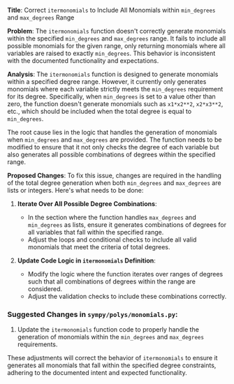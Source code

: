 **Title**: Correct `itermonomials` to Include All Monomials within `min_degrees` and `max_degrees` Range

**Problem**: 
The `itermonomials` function doesn't correctly generate monomials within the specified `min_degrees` and `max_degrees` range. It fails to include all possible monomials for the given range, only returning monomials where all variables are raised to exactly `min_degrees`. This behavior is inconsistent with the documented functionality and expectations.

**Analysis**:
The `itermonomials` function is designed to generate monomials within a specified degree range. However, it currently only generates monomials where each variable strictly meets the `min_degrees` requirement for its degree. Specifically, when `min_degrees` is set to a value other than zero, the function doesn't generate monomials such as `x1*x2**2`, `x2*x3**2`, etc., which should be included when the total degree is equal to `min_degrees`.

The root cause lies in the logic that handles the generation of monomials when `min_degrees` and `max_degrees` are provided. The function needs to be modified to ensure that it not only checks the degree of each variable but also generates all possible combinations of degrees within the specified range.

**Proposed Changes**:
To fix this issue, changes are required in the handling of the total degree generation when both `min_degrees` and `max_degrees` are lists or integers. Here's what needs to be done:

1. **Iterate Over All Possible Degree Combinations**:
   - In the section where the function handles `max_degrees` and `min_degrees` as lists, ensure it generates combinations of degrees for all variables that fall within the specified range.
   - Adjust the loops and conditional checks to include all valid monomials that meet the criteria of total degrees.

2. **Update Code Logic in `itermonomials` Definition**:
   - Modify the logic where the function iterates over ranges of degrees such that all combinations of degrees within the range are considered.
   - Adjust the validation checks to include these combinations correctly.

### Suggested Changes in `sympy/polys/monomials.py`:

1. Update the `itermonomials` function code to properly handle the generation of monomials within the `min_degrees` and `max_degrees` requirements.



These adjustments will correct the behavior of `itermonomials` to ensure it generates all monomials that fall within the specified degree constraints, adhering to the documented intent and expected functionality.